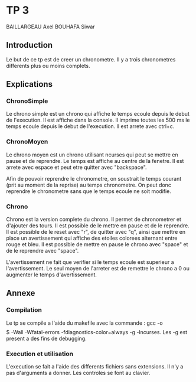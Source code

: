 # TP 3

BAILLARGEAU Axel
BOUHAFA Siwar

## Introduction

Le but de ce tp est de creer un chronometre. Il y a trois chronometres differents plus ou moins complets.

## Explications

### ChronoSimple

Le chrono simple est un chrono qui affiche le temps ecoule depuis le debut de l'execution. Il est affiche dans la console. Il imprime toutes les 500 ms le temps ecoule depuis le debut de l'execution. Il est arrete avec ctrl+c.

### ChronoMoyen

Le chrono moyen est un chrono utilisant ncurses qui peut se mettre en pause et de reprendre. Le temps est affiche au centre de la fenetre. Il est arrete avec espace et peut etre quitter avec "backspace".

Afin de pouvoir reprendre le chronometre, on soustrait le temps courant (prit au moment de la reprise) au temps chronometre. On peut donc reprendre le chronometre sans que le temps ecoule ne soit modifie.

### Chrono

Chrono est la version complete du chrono. Il permet de chronometrer et d'ajouter des tours. Il est possible de le mettre en pause et de le reprendre. Il est possible de le reset avec "r", de quitter avec "q", ainsi que mettre en place un avertissement qui affiche des etoiles colorees alternant entre rouge et bleu. Il est possible de mettre en pause le chrono avec "space" et de le reprendre avec "space".

L'avertissement ne fait que verifier si le temps ecoule est superieur a l'avertissement. Le seul moyen de l'arreter est de remettre le chrono a 0 ou augmenter le temps d'avertissement.

## Annexe

### Compilation

Le tp se compile a l'aide du makefile avec la commande :
gcc -o $$$$$ -Wall -Wfatal-errors -fdiagnostics-color=always -g -lncurses. Les -g est present a des fins de debugging.

### Execution et utilisation

L'execution se fait a l'aide des differents fichiers sans extensions. Il n'y a pas d'arguments a donner. Les controles se font au clavier.
